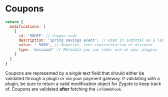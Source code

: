 # Coupons

```js
return {
  modifications: [
    {
      id: '50OFF' // Coupon code
      description: 'Spring savings event', // Used in subtotal as a label
      value: '-5000', // Negative, cent representation of discount
      type: 'discount' // Metadata you can later use in your plugins
    }
  ]
}
```

Coupons are represented by a single text field that should either be validated through a plugin or via your payment gateway. If validating with a plugin, be sure to return a valid modification object for Zygote to keep track of. Coupons are validated **after** fetching the `infoWebhook`.